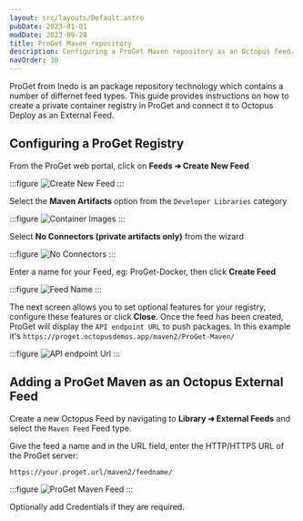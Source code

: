 ```yaml
---
layout: src/layouts/Default.astro
pubDate: 2023-01-01
modDate: 2023-09-28
title: ProGet Maven repository
description: Configuring a ProGet Maven repository as an Octopus feed.
navOrder: 30
---
```


ProGet from Inedo is an package repository technology which contains a number of differnet feed types.  This guide provides instructions on how to create a private container registry in ProGet and connect it to Octopus Deploy as an External Feed.

## Configuring a ProGet Registry

From the ProGet web portal, click on **Feeds ➜ Create New Feed** 

:::figure
![Create New Feed](/docs/packaging-applications/package-repositories/images/proget-create-feed.png)
:::

Select the **Maven Artifacts** option from the `Developer Libraries` category

:::figure
![Container Images](/docs/packaging-applications/package-repositories/guides/maven-repositories/images/proget-new-maven-feed.png)
:::

Select **No Connectors (private artifacts only)** from the wizard

:::figure
![No Connectors](/docs/packaging-applications/package-repositories/guides/maven-repositories/images/proget-maven-no-connectors.png)
:::

Enter a name for your Feed, eg: ProGet-Docker, then click **Create Feed**

:::figure
![Feed Name](/docs/packaging-applications/package-repositories/guides/maven-repositories/images/proget-maven-repositories.png)
:::

The next screen allows you to set optional features for your registry, configure these features or click **Close**.  Once the feed has been created, ProGet will display the `API endpoint URL` to push packages.  In this example it's `https://proget.octopusdemos.app/maven2/ProGet-Maven/`

:::figure
![API endpoint Url](/docs/packaging-applications/package-repositories/guides/maven-repositories/images/proget-maven-api-endpoint.png)
:::

## Adding a ProGet Maven as an Octopus External Feed

Create a new Octopus Feed by navigating to **Library ➜ External Feeds** and select the `Maven Feed` Feed type. 

Give the feed a name and in the URL field, enter the HTTP/HTTPS URL of the ProGet server:

`https://your.proget.url/maven2/feedname/`

:::figure
![ProGet Maven Feed](/docs/packaging-applications/package-repositories/guides/maven-repositories/images/proget-external-feed.png)
:::

Optionally add Credentials if they are required. 